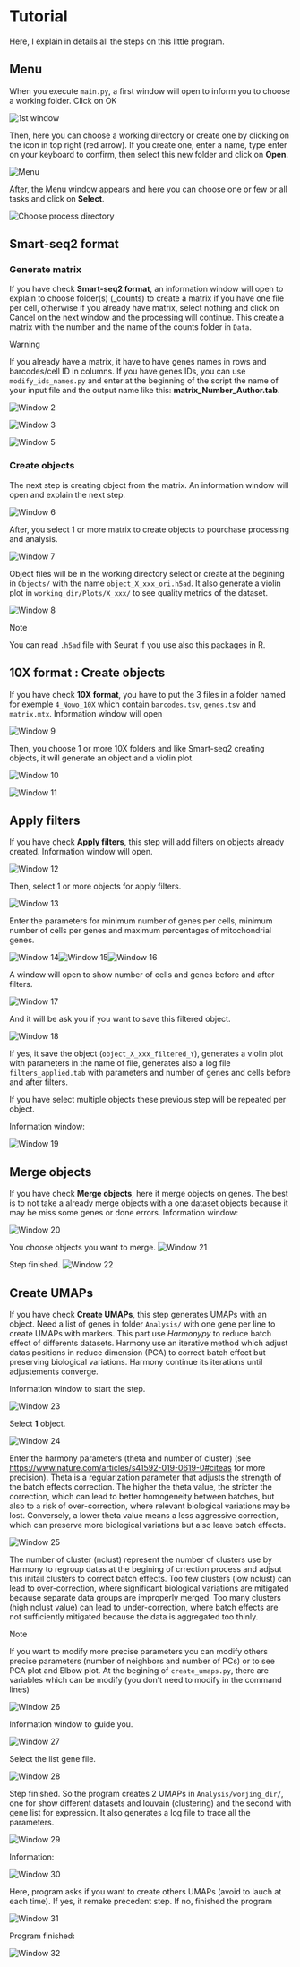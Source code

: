 # Tutorial

Here, I explain in details all the steps on this little program.

## Menu
When you execute `main.py`, a first window will open to inform you to choose a working folder. Click on OK

![1st window](Images_tutorial/1.png)

Then, here you can choose a working directory or create one by clicking on the icon in top right (red arrow). If you create one, enter a name, type enter on your keyboard to confirm, then select this new folder and click on **Open**.

![Menu](Images_tutorial/2.png)

After, the Menu window appears and here you can choose one or few or all tasks and click on **Select**.

![Choose process directory](Images_tutorial/3.png)

## Smart-seq2 format

### Generate matrix
If you have check **Smart-seq2 format**, an information window will open to explain to choose folder(s) (_counts) to create a matrix if you have one file per cell, otherwise if you already have matrix, select nothing and click on Cancel on the next window and the processing will continue. This create a matrix with the number and the name of the counts folder in `Data`.

 >[!WARNING]
 > If you already have a matrix, it have to have genes names in rows and barcodes/cell ID in columns. If you have genes IDs, you can use `modify_ids_names.py` and enter at the beginning of the script the name of your input file and the output name like this: **matrix_Number_Author.tab**.

![Window 2](Images_tutorial/4.png) 

![Window 3](Images_tutorial/6.png)

![Window 5](Images_tutorial/7.png)

### Create objects
The next step is creating object from the matrix. An information window will open and explain the next step.

![Window 6](Images_tutorial/8.png)

After, you select 1 or more matrix to create objects to pourchase processing and analysis.

![Window 7](Images_tutorial/10.png)

Object files will be in the working directory select or create at the begining in `Objects/` with the name `object_X_xxx_ori.h5ad`. It also generate a violin plot in `working_dir/Plots/X_xxx/` to see quality metrics of the dataset.

![Window 8](Images_tutorial/11.png)

  > [!NOTE] 
  > You can read `.h5ad` file with Seurat if you use also this packages in R.

## 10X format : Create objects
If you have check **10X format**, you have to put the 3 files in a folder named for exemple `4_Nowo_10X` which contain `barcodes.tsv`, `genes.tsv` and `matrix.mtx`.
Information window will open

![Window 9](Images_tutorial/12.png)

Then, you choose 1 or more 10X folders and like Smart-seq2 creating objects, it will generate an object and a violin plot.

![Window 10](Images_tutorial/13.png)

![Window 11](Images_tutorial/14.png)

## Apply filters
If you have check **Apply filters**, this step will add filters on objects already created.
Information window will open.

![Window 12](Images_tutorial/15.png)

Then, select 1 or more objects for apply filters.

![Window 13](Images_tutorial/16.png)

Enter the parameters for minimum number of genes per cells, minimum number of cells per genes and maximum percentages of mitochondrial genes.

![Window 14](Images_tutorial/17.png)![Window 15](Images_tutorial/18.png)![Window 16](Images_tutorial/19.png)

A window will open to show number of cells and genes before and after filters.

![Window 17](Images_tutorial/20.png)

And it will be ask you if you want to save this filtered object.

![Window 18](Images_tutorial/21.png)

If yes, it save the object (`object_X_xxx_filtered_Y`), generates a violin plot with parameters in the name of file, generates also a log file `filters_applied.tab` with parameters and number of genes and cells before and after filters.

If you have select multiple objects these previous step will be repeated per object.

Information window:

![Window 19](Images_tutorial/22.png)

## Merge objects
If you have check **Merge objects**, here it merge objects on genes. The best is to not take a already merge objects with a one dataset objects because it may be miss some genes or done errors.
Information window:

![Window 20](Images_tutorial/23.png)

You choose objects you want to merge.
![Window 21](Images_tutorial/24.png)

Step finished.
![Window 22](Images_tutorial/25.png)

## Create UMAPs
If you have check **Create UMAPs**, this step generates UMAPs with an object. Need a list of genes in folder `Analysis/` with one gene per line to create UMAPs with markers. This part use _Harmonypy_ to reduce batch effect of differents datasets. Harmony use an iterative method which adjust datas positions in reduce dimension (PCA) to correct batch effect but preserving biological variations. Harmony continue its iterations until adjustements converge.

Information window to start the step.

![Window 23](Images_tutorial/26.png)

Select **1** object.

![Window 24](Images_tutorial/27.png)

Enter the harmony parameters (theta and number of cluster) (see https://www.nature.com/articles/s41592-019-0619-0#citeas for more precision). 
Theta is a regularization parameter that adjusts the strength of the batch effects correction. The higher the theta value, the stricter the correction, which can lead to better homogeneity between batches, but also to a risk of over-correction, where relevant biological variations may be lost. Conversely, a lower theta value means a less aggressive correction, which can preserve more biological variations but also leave batch effects.

![Window 25](Images_tutorial/28.png)

The number of cluster (nclust) represent the number of clusters use by Harmony to regroup datas at the begining of crrection process and adjsut this initail clusters to correct batch effects. Too few clusters (low nclust) can lead to over-correction, where significant biological variations are mitigated because separate data groups are improperly merged. Too many clusters (high nclust value) can lead to under-correction, where batch effects are not sufficiently mitigated because the data is aggregated too thinly.

  > [!NOTE] 
  > If you want to modify more precise parameters you can modify others precise parameters (number of neighbors and number of PCs) or to see PCA plot and Elbow plot. At the begining of `create_umaps.py`, there are variables which can be modify (you don't need to modify in the command lines)

![Window 26](Images_tutorial/29.png)

Information window to guide you.

![Window 27](Images_tutorial/30.png)

Select the list gene file.

![Window 28](Images_tutorial/31.png)

Step finished. So the program creates 2 UMAPs in `Analysis/worjing_dir/`, one for show different datasets and louvain (clustering) and the second with gene list for expression. It also generates a log file to trace all the parameters.

![Window 29](Images_tutorial/32.png)

Information:

![Window 30](Images_tutorial/32.png)

Here, program asks if you want to create others UMAPs (avoid to lauch at each time). If yes, it remake precedent step. If no, finished the program 

![Window 31](Images_tutorial/33.png)

Program finished:

![Window 32](Images_tutorial/34.png)

